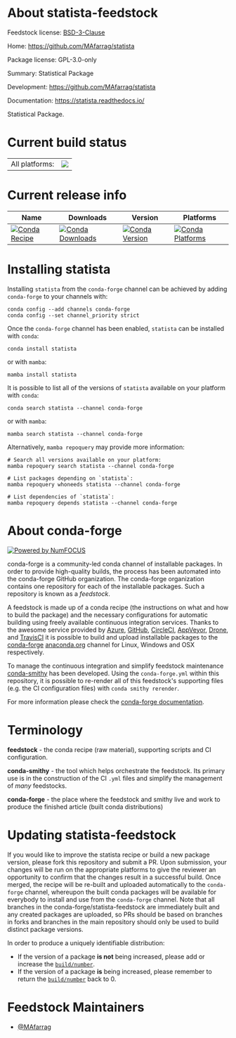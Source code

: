 About statista-feedstock
========================

Feedstock license: [BSD-3-Clause](https://github.com/conda-forge/statista-feedstock/blob/main/LICENSE.txt)

Home: https://github.com/MAfarrag/statista

Package license: GPL-3.0-only

Summary: Statistical Package

Development: https://github.com/MAfarrag/statista

Documentation: https://statista.readthedocs.io/

Statistical Package.


Current build status
====================


<table><tr><td>All platforms:</td>
    <td>
      <a href="https://dev.azure.com/conda-forge/feedstock-builds/_build/latest?definitionId=16344&branchName=main">
        <img src="https://dev.azure.com/conda-forge/feedstock-builds/_apis/build/status/statista-feedstock?branchName=main">
      </a>
    </td>
  </tr>
</table>

Current release info
====================

| Name | Downloads | Version | Platforms |
| --- | --- | --- | --- |
| [![Conda Recipe](https://img.shields.io/badge/recipe-statista-green.svg)](https://anaconda.org/conda-forge/statista) | [![Conda Downloads](https://img.shields.io/conda/dn/conda-forge/statista.svg)](https://anaconda.org/conda-forge/statista) | [![Conda Version](https://img.shields.io/conda/vn/conda-forge/statista.svg)](https://anaconda.org/conda-forge/statista) | [![Conda Platforms](https://img.shields.io/conda/pn/conda-forge/statista.svg)](https://anaconda.org/conda-forge/statista) |

Installing statista
===================

Installing `statista` from the `conda-forge` channel can be achieved by adding `conda-forge` to your channels with:

```
conda config --add channels conda-forge
conda config --set channel_priority strict
```

Once the `conda-forge` channel has been enabled, `statista` can be installed with `conda`:

```
conda install statista
```

or with `mamba`:

```
mamba install statista
```

It is possible to list all of the versions of `statista` available on your platform with `conda`:

```
conda search statista --channel conda-forge
```

or with `mamba`:

```
mamba search statista --channel conda-forge
```

Alternatively, `mamba repoquery` may provide more information:

```
# Search all versions available on your platform:
mamba repoquery search statista --channel conda-forge

# List packages depending on `statista`:
mamba repoquery whoneeds statista --channel conda-forge

# List dependencies of `statista`:
mamba repoquery depends statista --channel conda-forge
```


About conda-forge
=================

[![Powered by
NumFOCUS](https://img.shields.io/badge/powered%20by-NumFOCUS-orange.svg?style=flat&colorA=E1523D&colorB=007D8A)](https://numfocus.org)

conda-forge is a community-led conda channel of installable packages.
In order to provide high-quality builds, the process has been automated into the
conda-forge GitHub organization. The conda-forge organization contains one repository
for each of the installable packages. Such a repository is known as a *feedstock*.

A feedstock is made up of a conda recipe (the instructions on what and how to build
the package) and the necessary configurations for automatic building using freely
available continuous integration services. Thanks to the awesome service provided by
[Azure](https://azure.microsoft.com/en-us/services/devops/), [GitHub](https://github.com/),
[CircleCI](https://circleci.com/), [AppVeyor](https://www.appveyor.com/),
[Drone](https://cloud.drone.io/welcome), and [TravisCI](https://travis-ci.com/)
it is possible to build and upload installable packages to the
[conda-forge](https://anaconda.org/conda-forge) [anaconda.org](https://anaconda.org/)
channel for Linux, Windows and OSX respectively.

To manage the continuous integration and simplify feedstock maintenance
[conda-smithy](https://github.com/conda-forge/conda-smithy) has been developed.
Using the ``conda-forge.yml`` within this repository, it is possible to re-render all of
this feedstock's supporting files (e.g. the CI configuration files) with ``conda smithy rerender``.

For more information please check the [conda-forge documentation](https://conda-forge.org/docs/).

Terminology
===========

**feedstock** - the conda recipe (raw material), supporting scripts and CI configuration.

**conda-smithy** - the tool which helps orchestrate the feedstock.
                   Its primary use is in the construction of the CI ``.yml`` files
                   and simplify the management of *many* feedstocks.

**conda-forge** - the place where the feedstock and smithy live and work to
                  produce the finished article (built conda distributions)


Updating statista-feedstock
===========================

If you would like to improve the statista recipe or build a new
package version, please fork this repository and submit a PR. Upon submission,
your changes will be run on the appropriate platforms to give the reviewer an
opportunity to confirm that the changes result in a successful build. Once
merged, the recipe will be re-built and uploaded automatically to the
`conda-forge` channel, whereupon the built conda packages will be available for
everybody to install and use from the `conda-forge` channel.
Note that all branches in the conda-forge/statista-feedstock are
immediately built and any created packages are uploaded, so PRs should be based
on branches in forks and branches in the main repository should only be used to
build distinct package versions.

In order to produce a uniquely identifiable distribution:
 * If the version of a package **is not** being increased, please add or increase
   the [``build/number``](https://docs.conda.io/projects/conda-build/en/latest/resources/define-metadata.html#build-number-and-string).
 * If the version of a package **is** being increased, please remember to return
   the [``build/number``](https://docs.conda.io/projects/conda-build/en/latest/resources/define-metadata.html#build-number-and-string)
   back to 0.

Feedstock Maintainers
=====================

* [@MAfarrag](https://github.com/MAfarrag/)

